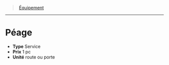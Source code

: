 ﻿---
!Equipment
Type: Service
Price: 1 pc
Unity: route ou porte
Id: equipment_hd.md#péage
ParentLink: equipment_hd.md#Équipement
Name: Péage
ParentName: Équipement
NameLevel: 1
Attributes: {}
---
> [Équipement](hd_equipment.md)

---

# Péage

- **Type** Service
- **Prix** 1 pc
- **Unité** route ou porte

